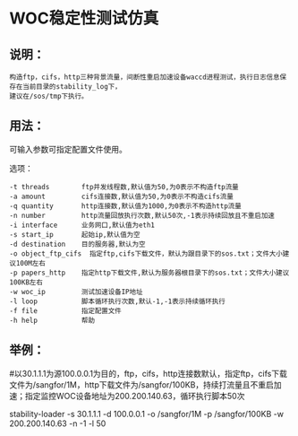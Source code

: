 # WOC稳定性测试仿真

## 说明：

```
构造ftp，cifs，http三种背景流量，间断性重启加速设备waccd进程测试，执行日志信息保存在当前目录的stability_log下，
建议在/sos/tmp下执行。
```

## 用法：

可输入参数可指定配置文件使用。

选项：

```
-t threads        ftp并发线程数,默认值为50,为0表示不构造ftp流量
-a amount         cifs连接数,默认值为50,为0表示不构造cifs流量
-q quantity       http连接数,默认值为1000,为0表示不构造http流量
-n number         http流量回放执行次数,默认50次,-1表示持续回放且不重启加速
-i interface      业务网口,默认值为eth1
-s start_ip       起始ip,默认值为空
-d destination    目的服务器,默认为空
-o object_ftp_cifs  指定ftp,cifs下载文件，默认为跟目录下的sos.txt；文件大小建议100M左右
-p papers_http    指定http下载文件,默认为服务器根目录下的sos.txt；文件大小建议100KB左右
-w woc_ip         测试加速设备IP地址
-l loop           脚本循环执行次数,默认-1,-1表示持续循环执行
-f file           指定配置文件
-h help           帮助
```

## 举例：

\#以30.1.1.1为源100.0.0.1为目的，ftp，cifs，http连接数默认，指定ftp，cifs下载文件为/sangfor/1M，http下载文件为/sangfor/100KB，持续打流量且不重启加速；指定监控WOC设备地址为200.200.140.63，循环执行脚本50次

stability-loader -s 30.1.1.1 -d 100.0.0.1 -o /sangfor/1M -p /sangfor/100KB -w 200.200.140.63 -n -1 -l 50


